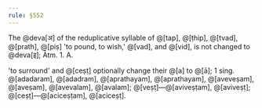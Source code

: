 ```yaml
---
rule: §552
---
```


The @deva[अ] of the reduplicative syllable of @[tap], @[ṭhip], @[tvad], @[prath], @[piṣ] 'to pound, to wish,' @[vad], and @[vid], is not changed to @deva[इ]; Ātm. 1. A.

'to surround' and @[ceṣṭ] optionally change their @[a] to @[ā]; 1 sing. @[adadaram], @[adadram], @[aprathayam], @[aprathayam], @[aveveṣam], @[aveṣam], @[avevalam], @[avalam]; @[veṣṭ]—@[aviveṣṭam], @[aviveṣṭ]; @[ceṣṭ]—@[aciceṣṭam], @[aciceṣṭ].